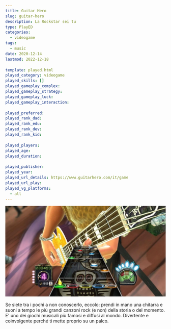 ```yaml
---
title: Guitar Hero
slug: guitar-hero
description: La Rockstar sei tu
type: PlayED
categories:
  - videogame
tags:
  - music
date: 2020-12-14
lastmod: 2022-12-18

template: played.html
played_category: videogame
played_skills: []
played_gameplay_complex: 
played_gameplay_strategy: 
played_gameplay_luck: 
played_gameplay_interaction: 

played_preferred: 
played_rank_dad: 
played_rank_edu: 
played_rank_dev: 
played_rank_kid: 

played_players: 
played_age: 
played_duration: 

played_publisher: 
played_year: 
played_url_details: https://www.guitarhero.com/it/game
played_url_play: 
played_vg_platforms:
  - all
---
```


![](../../assets/img/played/videogame/guitar_hero.webp)

Se siete tra i pochi a non conoscerlo, eccolo: prendi in mano una chitarra e suoni a tempo le più grandi canzoni rock (e non) della storia o del momento.
E' uno dei giochi musicali più famosi e diffusi al mondo. Divertente e coinvolgente perché ti mette proprio su un palco.
